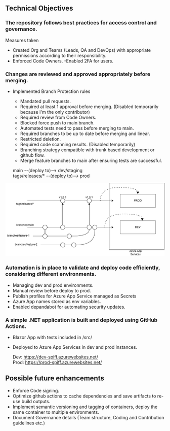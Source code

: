 ## Technical Objectives

### The repository follows best practices for access control and governance.

Measures taken
- Created Org and Teams (Leads, QA and DevOps) with appropriate permissions according to their responsibility.
- Enforced Code Owners.
-Enabled 2FA for users.

### Changes are reviewed and approved appropriately before merging.
- Implemented Branch Protection rules
    - Mandated pull requests. 
    - Required at least 1 approval before merging. (Disabled temporarily because I'm the only contributor)
    - Required review from Code Owners.
    - Blocked force push to main branch. 
    - Automated tests need to pass before merging to main. 
    - Required branches to be up to date before merging and linear. 
    - Restricted deletion.
    - Required code scanning results. (Disabled temporarily)
    - Branching strategy compatible with trunk based development or github flow. 
    - Merge feature branches to main after ensuring tests are successful. 
    
    main --(deploy to)--> dev/staging <br>
    tags/releases/* --(deploy to)--> prod <br>

![Diagram](branching.drawio.png)

### Automation is in place to validate and deploy code efficiently, considering different environments.
- Managing dev and prod environments.
- Manual review before deploy to prod.
- Publish profiles for Azure App Service managed as Secrets
- Azure App names stored as env variables. 
- Enabled depandabot for automating security updates.

### A simple .NET application is built and deployed using GitHub Actions.
- Blazor App with tests included in /src/
- Deployed to Azure App Services in dev and prod instances. 

    Dev: https://dev-spiff.azurewebsites.net/ <br>
    Prod: https://prod-spiff.azurewebsites.net/ <br>

## Possible future enhancements 
- Enforce Code signing.
- Optimize github actions to cache dependencies and save artifacts to re-use build outputs. 
-  Implement semantic versioning and tagging of containers, deploy the same container to multiple environments. 
- Document Governance details (Team structure, Coding and Contribution guidelines etc.)
